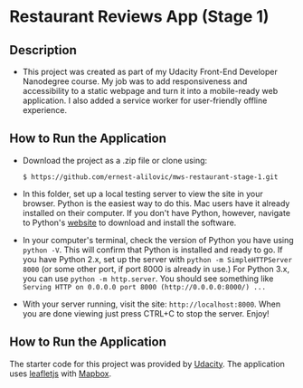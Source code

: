 Restaurant Reviews App (Stage 1)
===============================

## Description

* This project was created as part of my Udacity Front-End Developer Nanodegree course. My job was to add responsiveness and accessibility  to a static webpage and turn it into a mobile-ready web application. I also added a service worker for user-friendly offline experience.

## How to Run the Application

* Download the project as a .zip file or clone using:

    ```
    $ https://github.com/ernest-alilovic/mws-restaurant-stage-1.git
    ```

* In this folder, set up a local testing server to view the site in your browser. Python is the easiest way to do this. Mac users have it already installed on their computer. If you don't have Python, however, navigate to Python's [website](https://www.python.org/) to download and install the software.

* In your computer's terminal, check the version of Python you have using `python -V`. This will confirm that Python is installed and ready to go. If you have Python 2.x, set up the server with `python -m SimpleHTTPServer 8000` (or some other port, if port 8000 is already in use.) For Python 3.x, you can use `python -m http.server`. You should see something like `Serving HTTP on 0.0.0.0 port 8000 (http://0.0.0.0:8000/) ...`

* With your server running, visit the site: `http://localhost:8000`. When you are done viewing just press CTRL+C to stop the server. Enjoy!

## How to Run the Application

The starter code for this project was provided by [Udacity](https://github.com/udacity/mws-restaurant-stage-1). The application uses [leafletjs](https://leafletjs.com/) with [Mapbox](https://www.mapbox.com/).
